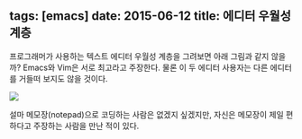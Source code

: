 tags: [emacs]
date: 2015-06-12
title: 에디터 우월성 계층
---
프로그래머가 사용하는 텍스트 에디터 우월성 계층을 그려보면 아래 그림과 같지 않을까? Emacs와 Vim은 서로 최고라고 주장한다. 물론 이 두 에디터 사용자는 다른 에디터를 거들떠 보지도 않을 것이다.<!--more-->

![](editor-hierarchy.png)

설마 메모장(notepad)으로 코딩하는 사람은 없겠지 싶겠지만, 자신은 메모장이 제일 편하다고 주장하는 사람을 만난 적이 있다.
